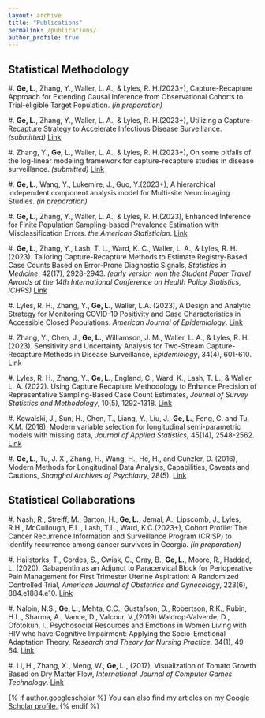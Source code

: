 ```yaml
---
layout: archive
title: "Publications"
permalink: /publications/
author_profile: true
---
```


<!---
{% include base_path %}

{% for post in site.publications reversed %}
  {% include archive-single.html %}
{% endfor %}

#. Hamaya, R., Wang, P., **Ge, L.**, Wang, M. (2023+), Statistical tests for comparing the associations of multiple exposures with a same outcome. _(in preparation)_

#. Hou, Z., **Ge, L.**, Wang, M. (2023+), Different ceiling approaches to deal with exposure outliers in Cox model settings: a simulation study. _(in preparation)_

-->

Statistical Methodology
------
#. **Ge, L.**, Zhang, Y., Waller, L. A., & Lyles, R. H.(2023+), Capture-Recapture Approach for Extending Causal Inference from Observational Cohorts to Trial-eligible Target Population. _(in preparation)_

#. **Ge, L.**, Zhang, Y., Waller, L. A., & Lyles, R. H.(2023+), Utilizing a Capture-Recapture Strategy to Accelerate Infectious Disease Surveillance. _(submitted)_ [Link](https://arxiv.org/abs/2307.00214)

#. Zhang, Y., **Ge, L.**, Waller, L. A., & Lyles, R. H.(2023+), On some pitfalls of the log-linear modeling framework for capture-recapture studies in disease surveillance. _(submitted)_ [Link](https://arxiv.org/abs/2306.10666)

#. **Ge, L.**, Wang, Y., Lukemire, J., Guo, Y.(2023+), A hierarchical independent component analysis model for Multi-site Neuroimaging Studies. _(in preparation)_

#. **Ge, L.**, Zhang, Y., Waller, L. A., & Lyles, R. H.(2023), Enhanced Inference for Finite Population Sampling-based Prevalence Estimation with Misclassification Errors. _the American Statistician_. [Link](https://doi.org/10.1080/00031305.2023.2250401)

#. **Ge, L.**, Zhang, Y., Lash, T. L., Ward, K. C., Waller, L. A., & Lyles, R. H.(2023). Tailoring Capture-Recapture Methods to Estimate Registry-Based Case Counts Based on Error-Prone Diagnostic Signals, _Statistics in Medicine_, 42(17), 2928-2943. _(early version won the Student Paper Travel Awards at the 14th International Conference on Health Policy Statistics, ICHPS)_ [Link](https://doi.org/10.1002/sim.9759)

#. Lyles, R. H., Zhang, Y., **Ge, L.**, Waller, L.A. (2023), A Design and Analytic Strategy for Monitoring COVID-19 Positivity and Case Characteristics in Accessible Closed Populations. _American Journal of Epidemiology_. [Link](https://doi.org/10.1093/aje/kwad177)

#. Zhang, Y., Chen, J., **Ge, L.**, Williamson, J. M., Waller, L. A., & Lyles, R. H. (2023). Sensitivity and Uncertainty Analysis for Two-Stream Capture-Recapture Methods in Disease Surveillance, _Epidemiology_, 34(4), 601-610. [Link](https://doi.org/10.1097/EDE.0000000000001614)

#. Lyles, R. H., Zhang, Y., **Ge, L.**, England, C., Ward, K., Lash, T. L., & Waller, L. A. (2022). Using Capture Recapture Methodology to Enhance Precision of Representative Sampling-Based Case Count Estimates, _Journal of Survey Statistics and Methodology_, 10(5), 1292-1318. [Link](https://doi.org/10.1093/jssam/smab052)

#. Kowalski, J., Sun, H., Chen, T., Liang, Y., Liu, J., **Ge, L.**, Feng, C. and Tu, X.M. (2018), Modern variable selection for longitudinal semi-parametric models with missing data, _Journal of Applied Statistics_, 45(14), 2548-2562. [Link](https://doi.org/10.1080/02664763.2018.1426739)

#. **Ge, L.**, Tu, J. X., Zhang, H., Wang, H., He, H., and Gunzler, D. (2016), Modern Methods for Longitudinal Data Analysis, Capabilities, Caveats and Cautions, _Shanghai Archives of Psychiatry_, 28(5). [Link](https://www.ncbi.nlm.nih.gov/pmc/articles/PMC5434286/)

Statistical Collaborations
------
#. Nash, R., Streiff, M., Barton, H., **Ge, L.**, Jemal, A., Lipscomb, J., Lyles, R.H., McCullough, E.L., Lash, T.L., Ward, K.C.(2023+), Cohort Profile: The Cancer Recurrence Information and Surveillance Program (CRISP) to identify recurrence among cancer survivors in Georgia.  _(in preparation)_

#. Hailstorks, T., Cordes, S., Cwiak, C., Gray, B., **Ge, L.**, Moore, R., Haddad, L. (2020), Gabapentin as an Adjunct to Paracervical Block for Perioperative Pain Management for First Trimester Uterine Aspiration: A Randomized Controlled Trial, _American Journal of Obstetrics and Gynecology_, 223(6), 884.e1884.e10. [Link](https://doi.org/10.1016/j.ajog.2020.06.011)

#. Nalpin, N.S., **Ge, L.**, Mehta, C.C., Gustafson, D., Robertson, R.K., Rubin, H.L., Sharma, A., Vance, D., Valcour, V.,(2019) Waldrop-Valverde, D., Ofotokun, I., Psychosocial Resources and Emotions in Women Living with HIV who have Cognitive Impairment: Applying the Socio-Emotional Adaptation Theory, _Research and Theory for Nursing Practice_, 34(1), 49-64. [Link](https://connect.springerpub.com/content/sgrrtnp/34/1/49.abstract)

#. Li, H., Zhang, X., Meng, W., **Ge, L.**, (2017), Visualization of Tomato Growth Based on Dry Matter Flow, _International Journal of Computer Games Technology_. [Link](https://doi.org/10.1155/2017/2302731)



{% if author.googlescholar %}
  You can also find my articles on <u><a href="{{author.googlescholar}}">my Google Scholar profile</a>.</u>
{% endif %}